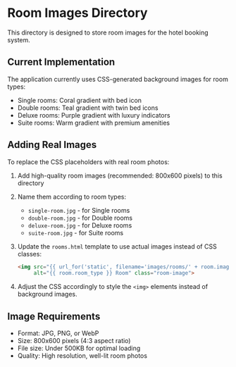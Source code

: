 # Room Images Directory

This directory is designed to store room images for the hotel booking system.

## Current Implementation

The application currently uses CSS-generated background images for room types:
- Single rooms: Coral gradient with bed icon
- Double rooms: Teal gradient with twin bed icons  
- Deluxe rooms: Purple gradient with luxury indicators
- Suite rooms: Warm gradient with premium amenities

## Adding Real Images

To replace the CSS placeholders with real room photos:

1. Add high-quality room images (recommended: 800x600 pixels) to this directory
2. Name them according to room types:
   - `single-room.jpg` - for Single rooms
   - `double-room.jpg` - for Double rooms  
   - `deluxe-room.jpg` - for Deluxe rooms
   - `suite-room.jpg` - for Suite rooms

3. Update the `rooms.html` template to use actual images instead of CSS classes:
   ```html
   <img src="{{ url_for('static', filename='images/rooms/' + room.image) }}" 
        alt="{{ room.room_type }} Room" class="room-image">
   ```

4. Adjust the CSS accordingly to style the `<img>` elements instead of background images.

## Image Requirements
- Format: JPG, PNG, or WebP
- Size: 800x600 pixels (4:3 aspect ratio)
- File size: Under 500KB for optimal loading
- Quality: High resolution, well-lit room photos